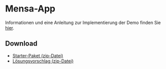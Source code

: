# Mensa-App

Informationen und eine Anleitung zur Implementierung der Demo finden Sie [hier](https://regensburger-forscher.de/mme/Demos/mensa-app/).

## Download

- [Starter-Paket (zip-Datei)](https://github.com/Multimedia-Engineering-Regensburg-Demos/MME-MensaApp/archive/starter.zip)
- [Lösungsvorschlag (zip-Datei)](https://github.com/Multimedia-Engineering-Regensburg-Demos/MME-MensaApp/archive/master.zip)